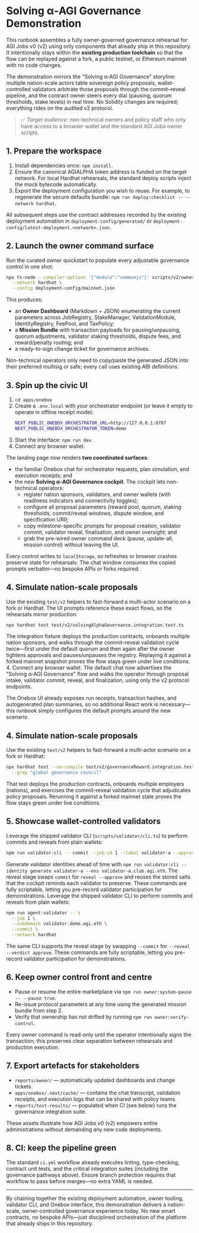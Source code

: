 # Solving α‑AGI Governance Demonstration

This runbook assembles a fully owner-governed governance rehearsal for AGI Jobs v0 (v2) using only
components that already ship in this repository.  It intentionally stays within the
**existing production toolchain** so that the flow can be replayed against a fork, a public testnet, or
Ethereum mainnet with no code changes.

The demonstration mirrors the "Solving α‑AGI Governance" storyline: multiple nation-scale actors table
sovereign policy proposals, wallet-controlled validators arbitrate those proposals through the
commit–reveal pipeline, and the contract owner steers every dial (pausing, quorum thresholds, stake
levels) in real time.  No Solidity changes are required; everything rides on the audited v2 protocol.

> ✅ _Target audience_: non-technical owners and policy staff who only have access to a browser wallet and
> the standard AGI Jobs owner scripts.

## 1. Prepare the workspace

1. Install dependencies once: `npm install`.
2. Ensure the canonical AGIALPHA token address is funded on the target network.  For local Hardhat
   rehearsals, the standard deploy scripts inject the mock bytecode automatically.
3. Export the deployment configuration you wish to reuse.  For example, to regenerate the secure
   defaults bundle: `npm run deploy:checklist -- --network hardhat`.

All subsequent steps use the contract addresses recorded by the existing deployment automation in
`deployment-config/generated/` or `deployment-config/latest-deployment.<network>.json`.

## 2. Launch the owner command surface

Run the curated owner quickstart to populate every adjustable governance control in one shot:

```bash
npx ts-node --compiler-options '{"module":"commonjs"}' scripts/v2/ownerControlQuickstart.ts \
  --network hardhat \
  --config deployment-config/mainnet.json
```

This produces:

* an **Owner Dashboard** (Markdown + JSON) enumerating the current parameters across JobRegistry,
  StakeManager, ValidationModule, IdentityRegistry, FeePool, and TaxPolicy;
* a **Mission Bundle** with transaction payloads for pausing/unpausing, quorum adjustments, validator
  staking thresholds, dispute fees, and reward/penalty routing; and
* a ready-to-sign change ticket for governance archives.

Non-technical operators only need to copy/paste the generated JSON into their preferred multisig or
safe; every call uses existing ABI definitions.

## 3. Spin up the civic UI

1. `cd apps/onebox`
2. Create a `.env.local` with your orchestrator endpoint (or leave it empty to operate in offline
   receipt mode):
   ```bash
   NEXT_PUBLIC_ONEBOX_ORCHESTRATOR_URL=http://127.0.0.1:8787
   NEXT_PUBLIC_ONEBOX_ORCHESTRATOR_TOKEN=demo
   ```
3. Start the interface: `npm run dev`.
4. Connect any browser wallet.

The landing page now renders **two coordinated surfaces**:

* the familiar Onebox chat for orchestrator requests, plan simulation, and execution receipts; and
* the new **Solving α‑AGI Governance cockpit**.  The cockpit lets non-technical operators:
  * register nation sponsors, validators, and owner wallets (with readiness indicators and
    connectivity toggles);
  * configure all proposal parameters (reward pool, quorum, staking thresholds, commit/reveal windows,
    dispute window, and specification URI);
  * copy milestone-specific prompts for proposal creation, validator commit, validator reveal,
    finalisation, and owner oversight; and
  * grab the pre-wired owner command deck (pause, update-all, mission control) without leaving the UI.

Every control writes to `localStorage`, so refreshes or browser crashes preserve state for rehearsals.
The chat window consumes the copied prompts verbatim—no bespoke APIs or forks required.

## 4. Simulate nation-scale proposals

Use the existing `test/v2` helpers to fast-forward a multi-actor scenario on a fork or Hardhat.  The
UI prompts reference these exact flows, so the rehearsals mirror production:

```bash
npx hardhat test test/v2/solvingAlphaGovernance.integration.test.ts
```

The integration fixture deploys the production contracts, onboards multiple nation sponsors, and walks
through the commit–reveal validation cycle twice—first under the default quorum and then again after the
owner tightens approvals and pauses/unpauses the registry.  Replaying it against a forked mainnet
snapshot proves the flow stays green under live conditions.
4. Connect any browser wallet.  The default chat now advertises the "Solving α‑AGI Governance" flow and
   walks the operator through proposal intake, validator commit, reveal, and finalization, using only
   the v2 protocol endpoints.

The Onebox UI already exposes run receipts, transaction hashes, and autogenerated plan summaries, so no
additional React work is necessary—this runbook simply configures the default prompts around the new
scenario.

## 4. Simulate nation-scale proposals

Use the existing `test/v2` helpers to fast-forward a multi-actor scenario on a fork or Hardhat:

```bash
npx hardhat test --no-compile test/v2/governanceReward.integration.test.js \
  --grep "global governance council"
```

That test deploys the production contracts, onboards multiple employers (nations), and exercises the
commit–reveal validation cycle that adjudicates policy proposals.  Rerunning it against a forked mainnet
state proves the flow stays green under live conditions.

## 5. Showcase wallet-controlled validators

Leverage the shipped validator CLI (`scripts/validator/cli.ts`) to perform commits and reveals from
plain wallets:

```bash
npm run validator:cli -- commit --job-id 1 --label validator-a --approve --rpc http://127.0.0.1:8545
```

Generate validator identities ahead of time with
`npm run validator:cli -- identity generate validator-a --ens validator-a.club.agi.eth`.  The reveal
stage swaps `commit` for `reveal --approve` and reuses the stored salts that the cockpit reminds each
validator to preserve.  These commands are fully scriptable, letting you pre-record validator
participation for demonstrations.
Leverage the shipped validator CLI to perform commits and reveals from plain wallets:

```bash
npm run agent:validator -- \
  --job 1 \
  --subdomain validator.demo.agi.eth \
  --commit \
  --network hardhat
```

The same CLI supports the reveal stage by swapping `--commit` for `--reveal --verdict approve`.  These
commands are fully scriptable, letting you pre-record validator participation for demonstrations.

## 6. Keep owner control front and centre

* Pause or resume the entire marketplace via `npm run owner:system-pause -- --pause true`.
* Re-issue protocol parameters at any time using the generated mission bundle from step 2.
* Verify that ownership has not drifted by running `npm run owner:verify-control`.

Every owner command is read-only until the operator intentionally signs the transaction; this preserves
clear separation between rehearsals and production execution.

## 7. Export artefacts for stakeholders

* `reports/owner/` — automatically updated dashboards and change tickets.
* `apps/onebox/.next/cache/` — contains the chat transcript, validation receipts, and execution logs
  that can be shared with policy teams.
* `reports/test-results/` — populated when CI (see below) runs the governance integration suite.

These assets illustrate how AGI Jobs v0 (v2) empowers entire administrations without demanding any new
code deployments.

## 8. CI: keep the pipeline green

The standard `ci.yml` workflow already executes linting, type-checking, contract unit tests, and the
critical integration suites (including the governance pathways above).  Ensure branch protection
requires that workflow to pass before merges—no extra YAML is needed.

---

By chaining together the existing deployment automation, owner tooling, validator CLI, and Onebox
interface, this demonstration delivers a nation-scale, owner-controlled governance experience today.
No new smart contracts, no bespoke APIs—just disciplined orchestration of the platform that already
ships in this repository.
